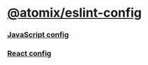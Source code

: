 # [@atomix/eslint-config](https://www.npmjs.com/package/@atomix/eslint-config)

### [JavaScript config](packages/javascript)

### [React config](packages/react)
